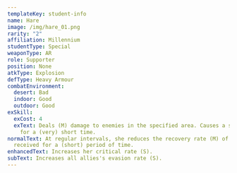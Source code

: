 ```yaml
---
templateKey: student-info
name: Hare
image: /img/hare_01.png
rarity: "2"
affiliation: Millennium
studentType: Special
weaponType: AR
role: Supporter
position: None
atkType: Explosion
defType: Heavy Armour
combatEnvironment:
  desert: Bad
  indoor: Good
  outdoor: Good
exSkill:
  exCost: 4
  exText: Deals (M) damage to enemies in the specified area. Causes a stun effect
    for a (very) short time.
normalText: At regular intervals, she reduces the recovery rate (M) of the enemy
  received for a (short) period of time.
enhancedText: Increases her critical rate (S).
subText: Increases all allies's evasion rate (S).
---
```

